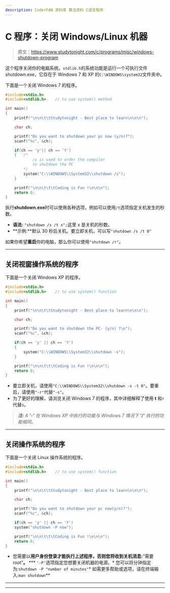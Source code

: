 ```yaml
---
description: CoderFAN 资料库 算法资料 C语言程序
---
```


# C 程序：关闭 Windows/Linux 机器

> 原文：<https://www.studytonight.com/c/programs/misc/windows-shutdown-program>

这个程序关闭你的电脑系统。`stdlib.h`的系统功能是运行一个可执行文件 shutdown.exe，它存在于 Windows 7 和 XP 的`C:\WINDOWS\system32`文件夹中。

下面是一个关闭 Windows 7 的程序。

```cpp
#include<stdio.h>
#include<stdlib.h>    // to use system() method

int main()
{
    printf("\n\n\t\tStudytonight - Best place to learn\n\n\n");

    char ch;

    printf("Do you want to shutdown your pc now (y/n)?");
    scanf("%c", &ch);

    if(ch == 'y'|| ch == 'Y')
    {   /*
            /s is used to order the compiler 
            to shutdown the PC
        */
        system("C:\\WINDOWS\\System32\\shutdown /s");
    }

    printf("\n\n\t\t\tCoding is Fun !\n\n\n");
    return 0;
}
```

执行**shutdown.exe**时可以使用各种选项，例如可以使用`/t`选项指定关机发生的秒数。

*   **语法:** `"shutdown /s /t x";`这里 x 是关机的秒数。
*   **示例:**默认 30 秒后关机。要立即关机，可以写`"shutdown /s /t 0"`

如果你希望**重启**你的电脑，那么你可以使用`"shutdown /r"`。

* * *

## 关闭视窗操作系统的程序

下面是一个关闭 Windows XP 的程序。

```cpp
#include<stdio.h>
#include<stdlib.h>    // to use system() function

int main()
{
    printf("\n\n\t\tStudytonight - Best place to learn\n\n\n");

    char ch;

    printf("Do you want to shutdown the PC- (y/n) ?\n");
    scanf("%c", &ch);

    if(ch == 'y' || ch == 'Y')
    {
        system("C:\\WINDOWS\\System32\\shutdown -s");
    }

    printf("\n\n\t\t\tCoding is Fun !\n\n\n");
    return 0;
}
```

*   要立即关机，请使用`"C:\\WINDOWS\\System32\\shutdown -s -t 0"`。要重启，请使用`"-r"`代替`"-s"`。
*   为了更好的理解，请浏览关闭 Windows 7 的程序，其中详细解释了使用 **t** 和`r`代替`s`。

> ***注:** A **'-'** 在 Windows XP 中执行的功能与 Windows 7 情况下 **'/'** 执行的功能相同。*

* * *

## 关闭操作系统的程序

下面是一个关闭 Linux 操作系统的程序。

```cpp
#include<stdio.h>
#include<stdlib.h>    // to use system() function

int main()
{
    printf("\n\n\t\tStudytonight - Best place to learn\n\n\n");

    char ch;

    printf("Do you want to shutdown your pc now(y/n)?");
    scanf("%c", &ch);

    if(ch == 'y' || ch == 'Y')
    system("shutdown -P now");

    printf("\n\n\t\t\tCoding is Fun !\n\n\n");
    return 0;
}
```

*   您需要以**用户身份登录才能执行上述程序，否则您将收到关机消息:**“需要 root”**。**
***   `'-P'`选项指定您想要关闭机器的电源。*   您可以将分钟指定为:`shutdown -P "number of minutes"`*   如需更多帮助或选项，请在终端输入:`man shutdown`**

 *** * *

* * ***